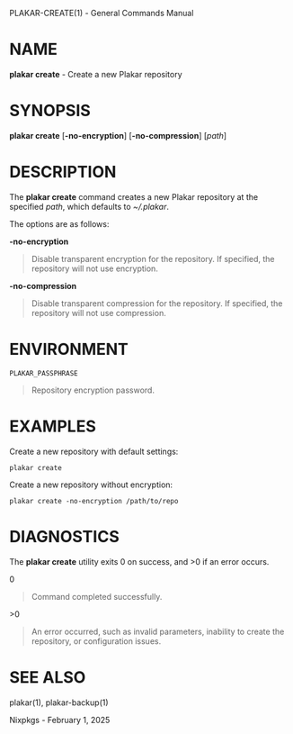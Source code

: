 PLAKAR-CREATE(1) - General Commands Manual

# NAME

**plakar create** - Create a new Plakar repository

# SYNOPSIS

**plakar create**
\[**-no-encryption**]
\[**-no-compression**]
\[*path*]

# DESCRIPTION

The
**plakar create**
command creates a new Plakar repository at the specified
*path*,
which defaults to
*~/.plakar*.

The options are as follows:

**-no-encryption**

> Disable transparent encryption for the repository.
> If specified, the repository will not use encryption.

**-no-compression**

> Disable transparent compression for the repository.
> If specified, the repository will not use compression.

# ENVIRONMENT

`PLAKAR_PASSPHRASE`

> Repository encryption password.

# EXAMPLES

Create a new repository with default settings:

	plakar create

Create a new repository without encryption:

	plakar create -no-encryption /path/to/repo

# DIAGNOSTICS

The **plakar create** utility exits&#160;0 on success, and&#160;&gt;0 if an error occurs.

0

> Command completed successfully.

&gt;0

> An error occurred, such as invalid parameters, inability to create the
> repository, or configuration issues.

# SEE ALSO

plakar(1),
plakar-backup(1)

Nixpkgs - February 1, 2025
